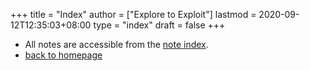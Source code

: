 +++
title = "Index"
author = ["Explore to Exploit"]
lastmod = 2020-09-12T12:35:03+08:00
type = "index"
draft = false
+++

* All notes are accessible from the [note index](/posts/).
* [back to homepage](https://exploretoexploit.com/)

